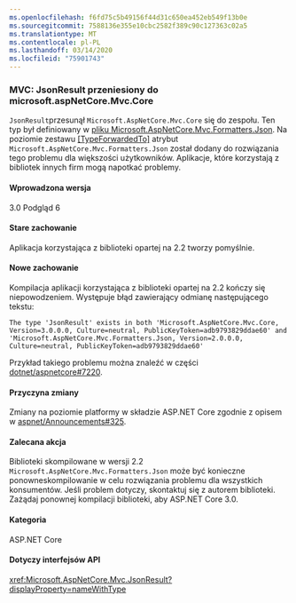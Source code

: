 ```yaml
---
ms.openlocfilehash: f6fd75c5b49156f44d31c650ea452eb549f13b0e
ms.sourcegitcommit: 7588136e355e10cbc2582f389c90c127363c02a5
ms.translationtype: MT
ms.contentlocale: pl-PL
ms.lasthandoff: 03/14/2020
ms.locfileid: "75901743"
---
```

### <a name="mvc-jsonresult-moved-to-microsoftaspnetcoremvccore"></a>MVC: JsonResult przeniesiony do microsoft.aspNetCore.Mvc.Core

`JsonResult`przesunął `Microsoft.AspNetCore.Mvc.Core` się do zespołu. Ten typ był definiowany w [pliku Microsoft.AspNetCore.Mvc.Formatters.Json](https://www.nuget.org/packages/Microsoft.AspNetCore.Mvc.Formatters.Json). Na poziomie zestawu [[TypeForwardedTo]](xref:System.Runtime.CompilerServices.TypeForwardedToAttribute) atrybut `Microsoft.AspNetCore.Mvc.Formatters.Json` został dodany do rozwiązania tego problemu dla większości użytkowników. Aplikacje, które korzystają z bibliotek innych firm mogą napotkać problemy.

#### <a name="version-introduced"></a>Wprowadzona wersja

3.0 Podgląd 6

#### <a name="old-behavior"></a>Stare zachowanie

Aplikacja korzystająca z biblioteki opartej na 2.2 tworzy pomyślnie.

#### <a name="new-behavior"></a>Nowe zachowanie

Kompilacja aplikacji korzystająca z biblioteki opartej na 2.2 kończy się niepowodzeniem. Występuje błąd zawierający odmianę następującego tekstu:

```
The type 'JsonResult' exists in both 'Microsoft.AspNetCore.Mvc.Core, Version=3.0.0.0, Culture=neutral, PublicKeyToken=adb9793829ddae60' and 'Microsoft.AspNetCore.Mvc.Formatters.Json, Version=2.0.0.0, Culture=neutral, PublicKeyToken=adb9793829ddae60'
```

Przykład takiego problemu można znaleźć w części [dotnet/aspnetcore#7220](https://github.com/dotnet/aspnetcore/issues/7220).

#### <a name="reason-for-change"></a>Przyczyna zmiany

Zmiany na poziomie platformy w składzie ASP.NET Core zgodnie z opisem w [aspnet/Announcements#325](https://github.com/aspnet/Announcements/issues/325).

#### <a name="recommended-action"></a>Zalecana akcja

Biblioteki skompilowane w wersji 2.2 `Microsoft.AspNetCore.Mvc.Formatters.Json` może być konieczne ponowneskompilowanie w celu rozwiązania problemu dla wszystkich konsumentów. Jeśli problem dotyczy, skontaktuj się z autorem biblioteki. Zażądaj ponownej kompilacji biblioteki, aby ASP.NET Core 3.0.

#### <a name="category"></a>Kategoria

ASP.NET Core

#### <a name="affected-apis"></a>Dotyczy interfejsów API

<xref:Microsoft.AspNetCore.Mvc.JsonResult?displayProperty=nameWithType>

<!-- 

### Affected APIs

`T:Microsoft.AspNetCore.Mvc.JsonResult`

-->
